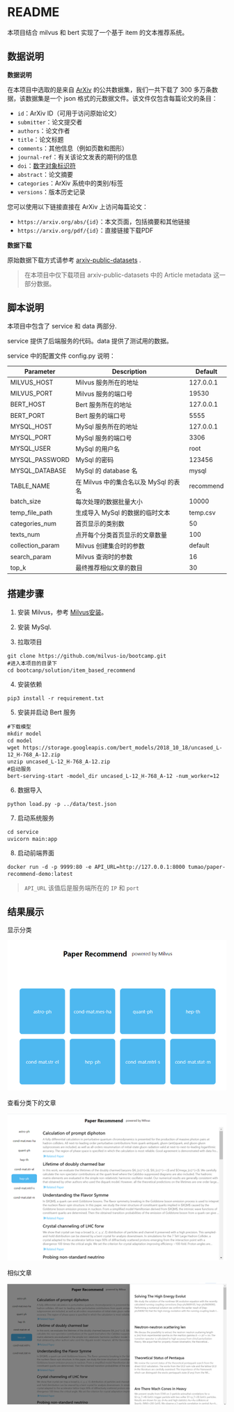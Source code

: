 # README

本项目结合 milvus 和 bert 实现了一个基于 item 的文本推荐系统。

## 数据说明

**数据说明**

在本项目中选取的是来自 [ArXiv](https://arxiv.org/) 的公共数据集，我们一共下载了 300 多万条数据，该数据集是一个 json 格式的元数据文件。该文件仅包含每篇论文的条目：

- `id`：ArXiv ID（可用于访问原始论文）
- `submitter`：论文提交者
- `authors`：论文作者
- `title`：论文标题
- `comments`：其他信息（例如页数和图形）
- `journal-ref`：有关该论文发表的期刊的信息
- `doi`：[数字对象标识符](https://www.doi.org/)
- `abstract`：论文摘要
- `categories`：ArXiv 系统中的类别/标签
- `versions`：版本历史记录

您可以使用以下链接直接在 ArXiv 上访问每篇论文：

- `https://arxiv.org/abs/{id}`：本文页面，包括摘要和其他链接
- `https://arxiv.org/pdf/{id}`：直接链接下载PDF

**数据下载**

原始数据下载方式请参考 [arxiv-public-datasets](https://github.com/mattbierbaum/arxiv-public-datasets) .

> 在本项目中仅下载项目 arxiv-public-datasets 中的 Article metadata 这一部分数据。



## 脚本说明

本项目中包含了 service 和 data 两部分.

service 提供了后端服务的代码。data 提供了测试用的数据。

service 中的配置文件 config.py 说明：

| Parameter        | Description                           | Default   |
| ---------------- | ------------------------------------- | --------- |
| MILVUS_HOST      | Milvus 服务所在的地址                 | 127.0.0.1 |
| MILVUS_PORT      | Milvus 服务的端口号                   | 19530     |
| BERT_HOST        | Bert 服务所在的地址                   | 127.0.0.1 |
| BERT_PORT        | Bert 服务的端口号                     | 5555      |
| MYSQL_HOST       | MySql 服务所在的地址                  | 127.0.0.1 |
| MYSQL_PORT       | MySql 服务的端口号                    | 3306      |
| MYSQL_USER       | MySql 的用户名                        | root      |
| MYSQL_PASSWORD   | MySql 的密码                          | 123456    |
| MYSQL_DATABASE   | MySql 的 database 名                  | mysql     |
| TABLE_NAME       | 在 Milvus 中的集合名以及 MySql 的表名 | recommend |
| batch_size       | 每次处理的数据批量大小                | 10000     |
| temp_file_path   | 生成导入 MySql 的数据的临时文本       | temp.csv  |
| categories_num   | 首页显示的类别数                      | 50        |
| texts_num        | 点开每个分类首页显示的文章数量        | 100       |
| collection_param | Milvus 创建集合时的参数               | default   |
| search_param     | Milvus 查询时的参数                   | 16        |
| top_k            | 最终推荐相似文章的数目                | 30        |



## 搭建步骤

1. 安装 Milvus，参考  [Milvus安装](https://milvus.io/cn/docs/v0.10.2/milvus_docker-cpu.md)。

2. 安装 MySql.

3. 拉取项目

```shell
git clone https://github.com/milvus-io/bootcamp.git
#进入本项目的目录下
cd bootcanp/solution/item_based_recommend
```

4. 安装依赖

```shell
pip3 install -r requirement.txt
```

5. 安装并启动 Bert 服务

```
#下载模型
mkdir model
cd model
wget https://storage.googleapis.com/bert_models/2018_10_18/uncased_L-12_H-768_A-12.zip
unzip uncased_L-12_H-768_A-12.zip
#启动服务
bert-serving-start -model_dir uncased_L-12_H-768_A-12 -num_worker=12
```

6. 数据导入

```shell
python load.py -p ../data/test.json
```

7. 启动系统服务

```shell
cd service
uvicorn main:app
```



8. 启动前端界面

```
docker run -d -p 9999:80 -e API_URL=http://127.0.0.1:8000 tumao/paper-recommend-demo:latest
```

> `API_URL` 该值后是服务端所在的 `IP` 和 `port`

## 结果展示

显示分类

![1600246331](img/1600246331.png)

查看分类下的文章

![1600246331](img/1600246467.png)

相似文章

![1600246331](img/1600246498.png)